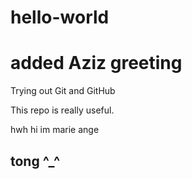 # hello-world
# added Aziz greeting
Trying out Git and GitHub

This repo is really useful.


hwh
hi im marie ange
## tong ^_^ ##
